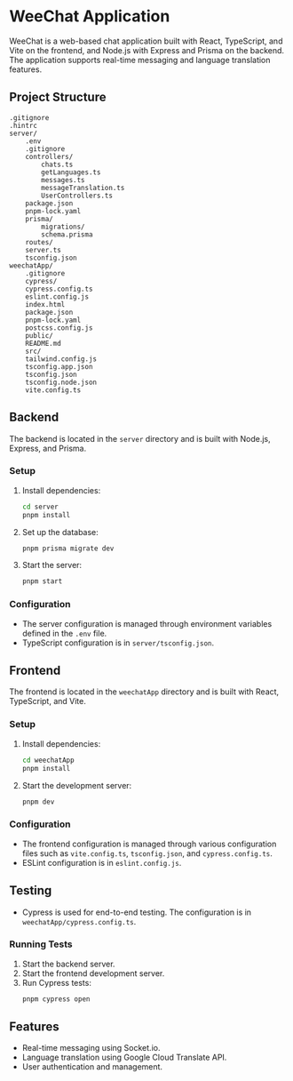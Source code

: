 # WeeChat Application

WeeChat is a web-based chat application built with React, TypeScript, and Vite on the frontend, and Node.js with Express and Prisma on the backend. The application supports real-time messaging and language translation features.

## Project Structure

```
.gitignore
.hintrc
server/
    .env
    .gitignore
    controllers/
        chats.ts
        getLanguages.ts
        messages.ts
        messageTranslation.ts
        UserControllers.ts
    package.json
    pnpm-lock.yaml
    prisma/
        migrations/
        schema.prisma
    routes/
    server.ts
    tsconfig.json
weechatApp/
    .gitignore
    cypress/
    cypress.config.ts
    eslint.config.js
    index.html
    package.json
    pnpm-lock.yaml
    postcss.config.js
    public/
    README.md
    src/
    tailwind.config.js
    tsconfig.app.json
    tsconfig.json
    tsconfig.node.json
    vite.config.ts
```

## Backend

The backend is located in the `server` directory and is built with Node.js, Express, and Prisma.

### Setup

1. Install dependencies:
    ```sh
    cd server
    pnpm install
    ```

2. Set up the database:
    ```sh
    pnpm prisma migrate dev
    ```

3. Start the server:
    ```sh
    pnpm start
    ```

### Configuration

- The server configuration is managed through environment variables defined in the `.env` file.
- TypeScript configuration is in `server/tsconfig.json`.

## Frontend

The frontend is located in the `weechatApp` directory and is built with React, TypeScript, and Vite.

### Setup

1. Install dependencies:
    ```sh
    cd weechatApp
    pnpm install
    ```

2. Start the development server:
    ```sh
    pnpm dev
    ```

### Configuration

- The frontend configuration is managed through various configuration files such as `vite.config.ts`, `tsconfig.json`, and `cypress.config.ts`.
- ESLint configuration is in `eslint.config.js`.

## Testing

- Cypress is used for end-to-end testing. The configuration is in `weechatApp/cypress.config.ts`.

### Running Tests

1. Start the backend server.
2. Start the frontend development server.
3. Run Cypress tests:
    ```sh
    pnpm cypress open
    ```

## Features

- Real-time messaging using Socket.io.
- Language translation using Google Cloud Translate API.
- User authentication and management.